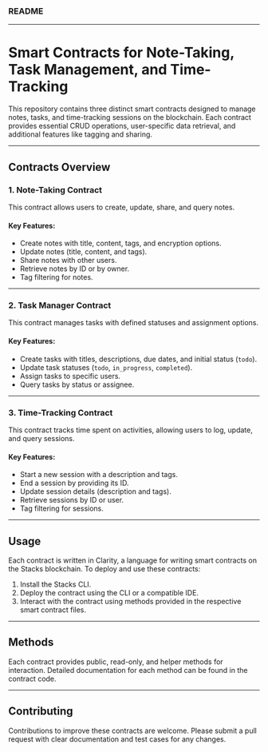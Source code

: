 ### README

---

# Smart Contracts for Note-Taking, Task Management, and Time-Tracking

This repository contains three distinct smart contracts designed to manage notes, tasks, and time-tracking sessions on the blockchain. Each contract provides essential CRUD operations, user-specific data retrieval, and additional features like tagging and sharing.

---

## Contracts Overview

### 1. **Note-Taking Contract**
This contract allows users to create, update, share, and query notes.

#### Key Features:
- Create notes with title, content, tags, and encryption options.
- Update notes (title, content, and tags).
- Share notes with other users.
- Retrieve notes by ID or by owner.
- Tag filtering for notes.

---

### 2. **Task Manager Contract**
This contract manages tasks with defined statuses and assignment options.

#### Key Features:
- Create tasks with titles, descriptions, due dates, and initial status (`todo`).
- Update task statuses (`todo`, `in_progress`, `completed`).
- Assign tasks to specific users.
- Query tasks by status or assignee.

---

### 3. **Time-Tracking Contract**
This contract tracks time spent on activities, allowing users to log, update, and query sessions.

#### Key Features:
- Start a new session with a description and tags.
- End a session by providing its ID.
- Update session details (description and tags).
- Retrieve sessions by ID or user.
- Tag filtering for sessions.

---

## Usage

Each contract is written in Clarity, a language for writing smart contracts on the Stacks blockchain. To deploy and use these contracts:

1. Install the Stacks CLI.
2. Deploy the contract using the CLI or a compatible IDE.
3. Interact with the contract using methods provided in the respective smart contract files.

---

## Methods

Each contract provides public, read-only, and helper methods for interaction. Detailed documentation for each method can be found in the contract code.

---

## Contributing

Contributions to improve these contracts are welcome. Please submit a pull request with clear documentation and test cases for any changes.